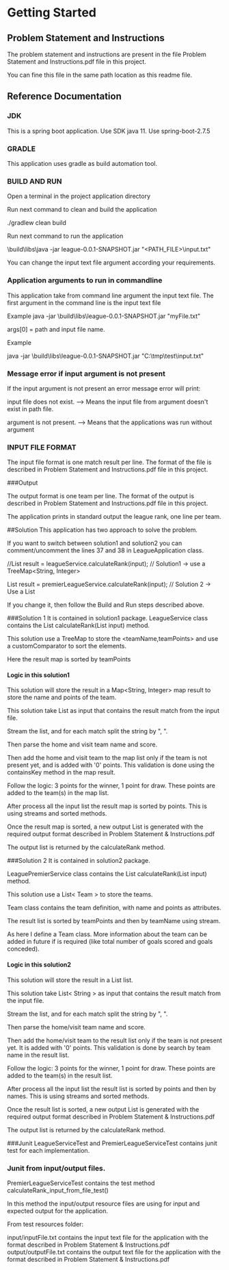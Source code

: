 # Getting Started

## Problem Statement and Instructions
The problem statement and instructions are present in the file Problem Statement and Instructions.pdf file in this project.

You can fine this file in the same path location as this readme file. 

## Reference Documentation
### JDK
This is a spring boot application. 
Use SDK java 11.
Use spring-boot-2.7.5

### GRADLE
This application uses gradle as build automation tool.

### BUILD AND RUN
Open a terminal in the project application directory

Run next command to clean and build the application

./gradlew clean build

Run next command to run the application

\build\libs\java -jar league-0.0.1-SNAPSHOT.jar "<PATH_FILE>\input.txt"

You can change the input text file argument according your requirements.

### Application arguments to run in commandline
This application take from command line argument the input text file.
The first argument in the command line is the input text file

Example
java -jar \build\libs\league-0.0.1-SNAPSHOT.jar  "myFile.txt"

args[0] = path and input file name.

Example

java -jar \build\libs\league-0.0.1-SNAPSHOT.jar  "C:\tmp\test\input.txt"


### Message error if input argument is not present
If the input argument is not present an error message error will print:

input file does not exist.  --> Means the input file from argument doesn't exist in path file.

argument is not present.  --> Means that the applications was run without argument

### INPUT FILE FORMAT
The input file format is one match result per line. The format of the file is described in Problem Statement and Instructions.pdf
file in this project.

###Output

The output format is one team per line. The format of the output is described in Problem Statement and Instructions.pdf file in this project.

The application prints in standard output the league rank, one line per team.


##Solution
This application has two approach to solve the problem.

If you want to switch between solution1 and solution2 you can comment/uncomment the lines  37 and 38 in LeagueApplication class.

//List<String> result = leagueService.calculateRank(input);        // Solution1 -> use a TreeMap<String, Integer>

List<String> result = premierLeagueService.calculateRank(input);   // Solution 2 -> Use a List<Team>

If you change it, then follow the Build and Run steps described above.

###Solution 1
It is contained in solution1 package.
LeagueService class contains the List<String> calculateRank(List<Sting> input) method.

This solution use a TreeMap to store the <teamName,teamPoints> and use a customComparator to sort the elements.

Here the result map is sorted by teamPoints

#### Logic in this solution1

This solution will store the result in a Map<String, Integer> map result to store the name and points of the team.

This solution take List<String> as input that contains the result match from the input file.

Stream the list, and for each match split the string by ", ".

Then parse the home and visit team name and score.

Then add the home and visit team to the map list only if the team is not present yet, and is added with '0' points. This validation is done using the containsKey method  in the map result.

Follow the logic: 3 points for the winner, 1 point for draw. These points are added to the team(s) in the map list.

After process all the input list the result map is sorted by points. This is using streams and sorted methods.

Once the result map is sorted, a new output List<String> is generated with the required output format described in Problem Statement & Instructions.pdf

The output list is returned by the calculateRank method.


###Solution 2
It is contained in solution2 package.

LeaguePremierService class contains the List<String> calculateRank(List<Sting> input) method.

This solution use a List< Team > to store the teams.

Team class contains the team definition, with name and points as attributes.

The result list is sorted by teamPoints and then by teamName using stream.

As here I define a Team class. More information about the team can be added in future if is required (like total number of goals scored and goals conceded).

#### Logic in this solution2
This solution will store the result in a List<Team> list.

This solution take List< String > as input that contains the result match from the input file.

Stream the list, and for each match split the string by ", ".

Then parse the home/visit team name and score.

Then add the home/visit team to the result list only if the team is not present yet. It is added with '0' points. This validation is done by search by team name in the result list. 

Follow the logic: 3 points for the winner, 1 point for draw. These points are added to the team(s) in the result list.

After process all the input list the result list is sorted by points and then by names. This is using streams and sorted methods.

Once the result list is sorted, a new output List<String> is generated with the required output format described in Problem Statement & Instructions.pdf

The output list is returned by the calculateRank method.

###Junit
LeagueServiceTest and PremierLeagueServiceTest contains junit test for each implementation.

### Junit from input/output files.

PremierLeagueServiceTest contains the test method calculateRank_input_from_file_test()

In this method the input/output resource files are using for input and expected output for the application.

From test resources folder:

input/inputFile.txt  contains the input text file for the application with the format described in Problem Statement & Instructions.pdf
output/outputFile.txt contains the output text file for the application with the format described in Problem Statement & Instructions.pdf